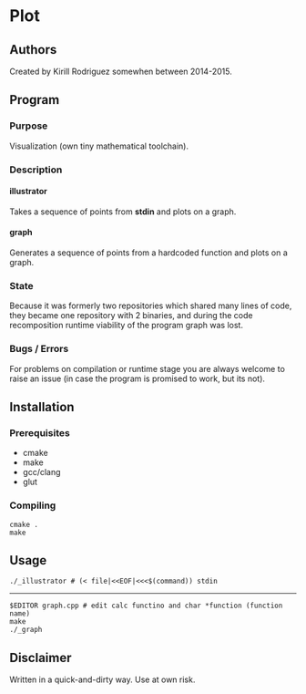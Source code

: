 # Plot

## Authors

Created by Kirill Rodriguez somewhen between 2014-2015.

## Program

### Purpose

Visualization (own tiny mathematical toolchain).

### Description

#### illustrator

Takes a sequence of points from **stdin** and plots on a graph.

#### graph

Generates a sequence of points from a hardcoded function and plots on a graph.

### State

Because it was formerly two repositories which shared many lines of code, they became one repository with 2 binaries, and during the code recomposition runtime viability of the program graph was lost.

### Bugs / Errors

For problems on compilation or runtime stage you are always welcome to raise an issue (in case the program is promised to work, but its not).

## Installation

### Prerequisites

* cmake
* make
* gcc/clang
* glut

### Compiling

	cmake .
	make

## Usage

	./_illustrator # (< file|<<EOF|<<<$(command)) stdin
	
----
	
	$EDITOR graph.cpp # edit calc functino and char *function (function name)
	make
	./_graph

## Disclaimer

Written in a quick-and-dirty way. Use at own risk.